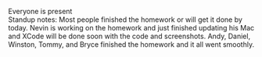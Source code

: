 Everyone is present  
Standup notes: Most people finished the homework or will get it done by today. Nevin is working on the homework and just finished updating his Mac and XCode will be done soon with the code and screenshots. Andy, Daniel, Winston, Tommy, and Bryce finished the homework and it all went smoothly. 
